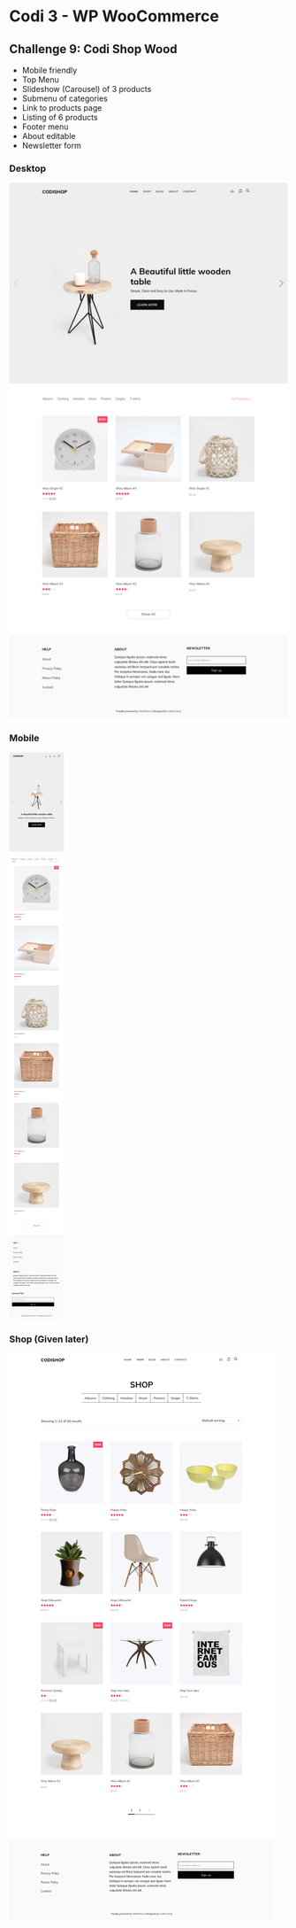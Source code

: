 # Codi 3 - WP WooCommerce

## Challenge 9: Codi Shop Wood

* Mobile friendly
* Top Menu
* Slideshow (Carousel) of 3 products
* Submenu of categories
* Link to products page
* Listing of 6 products
* Footer menu
* About editable
* Newsletter form

### Desktop

![Design Challenge 9](screenshot.png)


### Mobile

![Mobile version](mobile.png)

### Shop (Given later)

![Shop design](shop.png)
